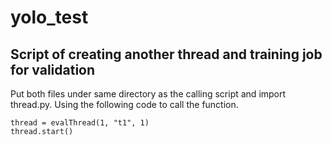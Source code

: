 # yolo_test

## Script of creating another thread and training job for validation

Put both files under same directory as the calling script and import thread.py. 
Using the following code to call the function.
```
thread = evalThread(1, "t1", 1)
thread.start()
```
